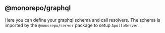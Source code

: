 ## @monorepo/graphql

Here you can define your graphql schema and call resolvers. The schema is imported by the `@monorepo/server` package to setup `ApolloServer`.
